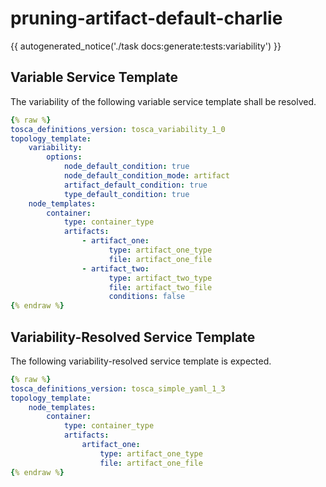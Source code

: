 # pruning-artifact-default-charlie

{{ autogenerated_notice('./task docs:generate:tests:variability') }}


## Variable Service Template

The variability of the following variable service template shall be resolved.

```yaml linenums="1"
{% raw %}
tosca_definitions_version: tosca_variability_1_0
topology_template:
    variability:
        options:
            node_default_condition: true
            node_default_condition_mode: artifact
            artifact_default_condition: true
            type_default_condition: true
    node_templates:
        container:
            type: container_type
            artifacts:
                - artifact_one:
                      type: artifact_one_type
                      file: artifact_one_file
                - artifact_two:
                      type: artifact_two_type
                      file: artifact_two_file
                      conditions: false
{% endraw %}
```




## Variability-Resolved Service Template

The following variability-resolved service template is expected.

```yaml linenums="1"
{% raw %}
tosca_definitions_version: tosca_simple_yaml_1_3
topology_template:
    node_templates:
        container:
            type: container_type
            artifacts:
                artifact_one:
                    type: artifact_one_type
                    file: artifact_one_file
{% endraw %}
```

